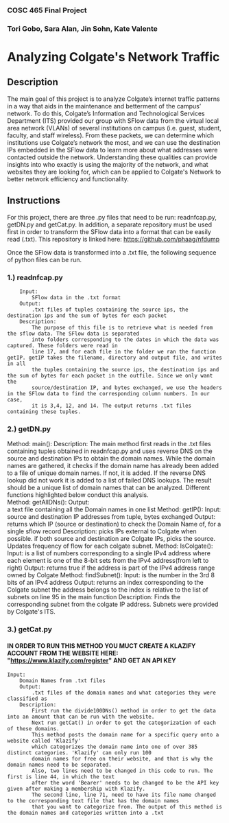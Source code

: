 
### COSC 465 Final Project            
### Tori Gobo, Sara Alan, Jin Sohn, Kate Valente 

# Analyzing Colgate's Network Traffic
## Description
The main goal of this project is to analyze Colgate’s internet traffic patterns in a way that aids in the 
maintenance and betterment of the campus’ network. To do this, Colgate’s Information and Technological Services Department 
(ITS) provided our group with SFlow data from the virtual local area network (VLANs) of several institutions on campus 
(i.e. guest, student, faculty, and staff wireless). From these packets, we can determine which institutions use Colgate’s network 
the most, and we can use the destination IPs embedded in the SFlow data to learn more about what addresses were contacted 
outside the network. Understanding these qualities can provide insights into who exactly is using the majority of the network, 
and what websites they are looking for, which can be applied to Colgate's Network to better network efficiency and functionality. 

## Instructions
For this project, there are three .py files that need to be run: readnfcap.py, getDN.py and
getCat.py. In addition, a separate repository must be used first in order to transform the SFlow data into a 
format that can be easily read (.txt). This repository is linked here: https://github.com/phaag/nfdump


Once the SFlow data is transformed into a .txt file, the following sequence of python files can be run.


### 1.) readnfcap.py
        Input: 
            SFlow data in the .txt format 
        Output: 
            .txt files of tuples containing the source ips, the destination ips and the sum of bytes for each packet
        Description: 
            The purpose of this file is to retrieve what is needed from the sflow data. The SFlow data is separated
            into folders corresponding to the dates in which the data was captured. These folders were read in 
            line 17, and for each file in the folder we ran the function getIP. getIP takes the filename, directory and output file, and writes in all
            the tuples containing the source ips, the destination ips and the sum of bytes for each packet in the outfile. Since we only want the 
            source/destination IP, and bytes exchanged, we use the headers in the SFlow data to find the corresponding column numbers. In our case, 
            it is 3,4, 12, and 14. The output returns .txt files containing these tuples. 

### 2.) getDN.py
Method: main(): 
    Description: 
        The main method first reads in the .txt files containing tuples obtained in readnfcap.py and uses reverse DNS on the 
            source and destination IPs to obtain the domain names. While the domain names are gathered, it checks if the domain name
            has already been added to a file of unique domain names. If not, it is added. If the reverse DNS lookup did not work
            it is added to a list of failed DNS lookups. The result should be a unique list of domain names that can be analyzed.
            Different functions highlighted below conduct this analysis.  
Method: getAllDNs(): 
    Output:  
        a text file containing all the Domain names in one list 
Method: getIP(): 
    Input:  
        source and destination IP addresses from tuple, bytes exchanged 
    Output: 
        returns which IP (source or destination) to check the Domain Name of, for a single sflow record 
    Description: 
        picks IPs external to Colgate when possible. if both source and destination are Colgate IPs, picks the source. 
            Updates frequency of flow for each colgate subnet. 
Method: IsColgate(): 
    Input: 
        is a list of numbers corresponding to a single IPv4 address where each element is one of the 8-bit sets from the 
        IPv4 address(from left to right) 
    Output: 
        returns true if the address is part of the IPv4 address range owned by Colgate 
Method: findSubnet(): 
    Input: 
        is the number in the 3rd 8 bits of an IPv4 address 
    Output:
        returns an index corresponding to the Colgate subnet the address belongs to
        the index is relative to the list of subnets on line 95 in the main function 
    Description: 
        Finds the corresponding subnet from the colgate IP address. Subnets were provided by Colgate's ITS. 

### 3.) getCat.py
#### IN ORDER TO RUN THIS METHOD YOU MUCT CREATE A KLAZIFY ACCOUNT FROM THE WEBSITE HERE: "https://www.klazify.com/register" AND GET AN API KEY 
    Input: 
        Domain Names from .txt files
        Output: 
            .txt files of the domain names and what categories they were classified as
        Description: 
            First run the divide100DNs() method in order to get the data into an amount that can be run with the website. 
            Next run getCat() in order to get the categorization of each of these domains. 
            This method posts the domain name for a specific query onto a website called 'Klazify' 
            which categorizes the domain name into one of over 385 distinct categories. 'Klazify' can only run 100
            domain names for free on their website, and that is why the domain names need to be separated. 
            Also, two lines need to be changed in this code to run. The first is line 44, in which the text
            after the word 'Bearer' needs to be changed to be the API key given after making a membership with Klazify. 
            The second line, line 71, need to have its file name changed to the corresponding text file that has the domain names
            that you want to categorize from. The output of this method is the domain names and categories written into a .txt 

            



